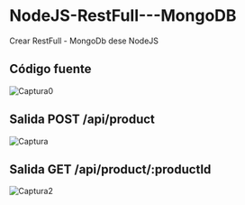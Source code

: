 # NodeJS-RestFull---MongoDB
Crear RestFull - MongoDb dese NodeJS

## Código fuente
![Captura0](https://user-images.githubusercontent.com/7141537/133932096-1ba3afec-da81-4375-9a0f-b38515e86d52.PNG)

## Salida POST /api/product

![Captura](https://user-images.githubusercontent.com/7141537/133932100-0be9a713-54ab-4c11-8914-2b7b990bd48c.PNG)

## Salida GET /api/product/:productId

![Captura2](https://user-images.githubusercontent.com/7141537/133932099-ccfa1a5e-6e01-4bfa-9210-7fdee50c5e6b.PNG)
